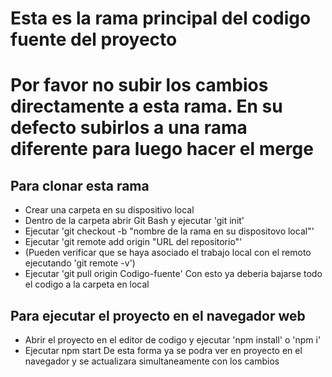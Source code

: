 # Esta es la rama principal del codigo fuente del proyecto
# Por favor no subir los cambios directamente a esta rama. En su defecto subirlos a una rama diferente para luego hacer el merge
## Para clonar esta rama
* Crear una carpeta en su dispositivo local
* Dentro de la carpeta abrir Git Bash y ejecutar 'git init'
* Ejecutar 'git checkout -b "nombre de la rama en su dispositovo local"'
* Ejecutar 'git remote add origin "URL del repositorio"'
* (Pueden verificar que se haya asociado el trabajo local con el remoto ejecutando 'git remote -v')
* Ejecutar 'git pull origin Codigo-fuente'
Con esto ya deberia bajarse todo el codigo a la carpeta en local
## Para ejecutar el proyecto en el navegador web
* Abrir el proyecto en el editor de codigo y ejecutar 'npm install' o 'npm i'
* Ejecutar npm start
De esta forma ya se podra ver en proyecto en el navegador y se actualizara simultaneamente con los cambios

